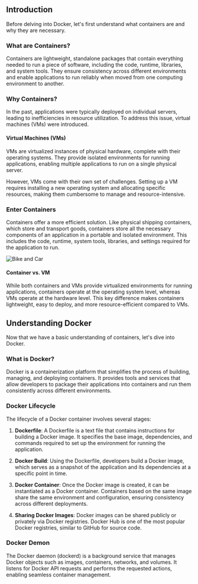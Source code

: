 ## Introduction

Before delving into Docker, let's first understand what containers are and why they are necessary.

### What are Containers?

Containers are lightweight, standalone packages that contain everything needed to run a piece of software, including the code, runtime, libraries, and system tools. They ensure consistency across different environments and enable applications to run reliably when moved from one computing environment to another.

### Why Containers?

In the past, applications were typically deployed on individual servers, leading to inefficiencies in resource utilization. To address this issue, virtual machines (VMs) were introduced.

#### Virtual Machines (VMs)

VMs are virtualized instances of physical hardware, complete with their operating systems. They provide isolated environments for running applications, enabling multiple applications to run on a single physical server.

However, VMs come with their own set of challenges. Setting up a VM requires installing a new operating system and allocating specific resources, making them cumbersome to manage and resource-intensive.

### Enter Containers

Containers offer a more efficient solution. Like physical shipping containers, which store and transport goods, containers store all the necessary components of an application in a portable and isolated environment. This includes the code, runtime, system tools, libraries, and settings required for the application to run.

![Bike and Car](file:///C:/Users/hp/Downloads/Blue%20Yellow%20Retro%20Quotes%20Twitter%20Header.png)

#### Container vs. VM

While both containers and VMs provide virtualized environments for running applications, containers operate at the operating system level, whereas VMs operate at the hardware level. This key difference makes containers lightweight, easy to deploy, and more resource-efficient compared to VMs.

## Understanding Docker

Now that we have a basic understanding of containers, let's dive into Docker.

### What is Docker?

Docker is a containerization platform that simplifies the process of building, managing, and deploying containers. It provides tools and services that allow developers to package their applications into containers and run them consistently across different environments.

### Docker Lifecycle

The lifecycle of a Docker container involves several stages:

1. **Dockerfile**: A Dockerfile is a text file that contains instructions for building a Docker image. It specifies the base image, dependencies, and commands required to set up the environment for running the application.

2. **Docker Build**: Using the Dockerfile, developers build a Docker image, which serves as a snapshot of the application and its dependencies at a specific point in time.

3. **Docker Container**: Once the Docker image is created, it can be instantiated as a Docker container. Containers based on the same image share the same environment and configuration, ensuring consistency across different deployments.

4. **Sharing Docker Images**: Docker images can be shared publicly or privately via Docker registries. Docker Hub is one of the most popular Docker registries, similar to GitHub for source code.

### Docker Demon

The Docker daemon (dockerd) is a background service that manages Docker objects such as images, containers, networks, and volumes. It listens for Docker API requests and performs the requested actions, enabling seamless container management.
